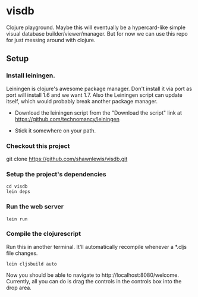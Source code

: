 # visdb

Clojure playground. Maybe this will eventually be a hypercard-like simple
visual database builder/viewer/manager. But for now we can use this repo for
just messing around with clojure.

## Setup

### Install leiningen.

Leiningen is clojure's awesome package manager. Don't install it via port as
port will install 1.6 and we want 1.7. Also the Leiningen script can update
itself, which would probably break another package manager.

- Download the leiningen script from the "Download the script" link at https://github.com/technomancy/leiningen

- Stick it somewhere on your path.


### Checkout this project

git clone https://github.com/shawnlewis/visdb.git


### Setup the project's dependencies

    cd visdb
    lein deps


### Run the web server

    lein run


### Compile the clojurescript

Run this in another terminal. It'll automatically recompile whenever a *.cljs
file changes.

    lein cljsbuild auto


Now you should be able to navigate to http://localhost:8080/welcome. Currently,
all you can do is drag the controls in the controls box into the drop area.
